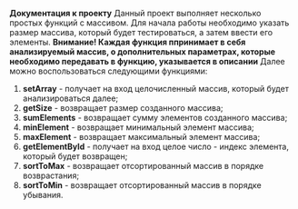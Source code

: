 **Документация к проекту**
Данный проект выполняет несколько простых функций с массивом.
Для начала работы необходимо указать размер массива, который будет тестироваться, а затем ввести его элементы.
**Внимание! Каждая функция ппринимает в себя анализируемый массив, о дополнительных параметрах, которые необходимо передавать в функцию, указывается в описании**
Далее можно воспользоваться следующими функциями:
  1. **setArray** - получает на вход целочисленный массив, который будет анализироваться далее;
  2. **getSize** - возвращает размер созданного массива;
  3. **sumElements** - возвращает сумму элементов созданного массива;
  4. **minElement** - возвращает минимальный элемент массива;
  5. **maxElement** - возвращает максимальный элемент массива;
  6. **getElementById** - получает на вход целое число - индекс элемента, который будет возвращен;
  7. **sortToMax** - возвращает отсортированный массив в порядке возврастания;
  8. **sortToMin** - возвращает отсортированный массив в порядке убывания.
